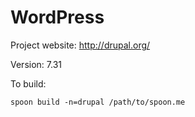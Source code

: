 # WordPress

Project website: http://drupal.org/

Version: 7.31

To build: 

	spoon build -n=drupal /path/to/spoon.me